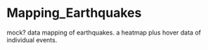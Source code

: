 # Mapping_Earthquakes
mock? data mapping of earthquakes. a heatmap plus hover data of individual events.

